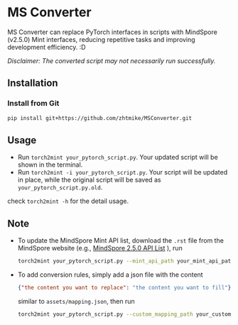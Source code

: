 # MS Converter

MS Converter can replace PyTorch interfaces in scripts with MindSpore (v2.5.0) Mint interfaces, reducing repetitive tasks and improving development efficiency. :D

*Disclaimer: The converted script may not necessarily run successfully.*

## Installation

### Install from Git

```bash
pip install git+https://github.com/zhtmike/MSConverter.git
```

## Usage

- Run `torch2mint your_pytorch_script.py`. Your updated script will be shown in the terminal.
- Run `torch2mint -i your_pytorch_script.py`. Your script will be updated in place, while the original script will be saved as `your_pytorch_script.py.old`.

check `torch2mint -h` for the detail usage.

## Note

- To update the MindSpore Mint API list, download the `.rst` file from the MindSpore website (e.g., [MindSpore 2.5.0 API List](https://gitee.com/mindspore/mindspore/blob/v2.5.0/docs/api/api_python/mindspore.mint.rst) ), run 
  ```bash
  torch2mint your_pytorch_script.py --mint_api_path your_mint_api_path.rst
  ```

- To add conversion rules, simply add a json file with the content
  ```json
  {"the content you want to replace": "the content you want to fill"}
  ```
  similar to `assets/mapping.json`, then run 
  ```bash
  torch2mint your_pytorch_script.py --custom_mapping_path your_custom_mapping_path.json
  ```

